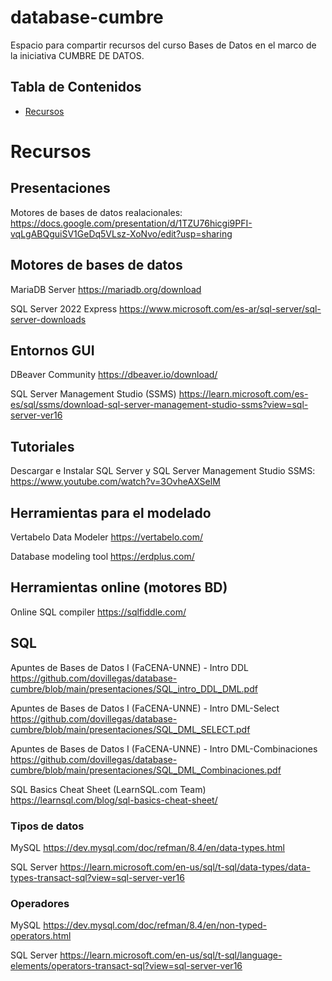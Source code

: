 # database-cumbre
Espacio para compartir recursos del curso Bases de Datos  en el marco de la iniciativa CUMBRE DE DATOS.

## Tabla de Contenidos

- [Recursos](#Recursos)


# Recursos

## Presentaciones
Motores de bases de datos realacionales: https://docs.google.com/presentation/d/1TZU76hicgi9PFI-vqLgABQguiSV1GeDq5VLsz-XoNvo/edit?usp=sharing
## Motores de bases de datos

MariaDB Server https://mariadb.org/download 

SQL Server 2022 Express https://www.microsoft.com/es-ar/sql-server/sql-server-downloads

## Entornos GUI

DBeaver Community https://dbeaver.io/download/

SQL Server Management Studio (SSMS) https://learn.microsoft.com/es-es/sql/ssms/download-sql-server-management-studio-ssms?view=sql-server-ver16

## Tutoriales

Descargar e Instalar SQL Server y SQL Server Management Studio SSMS: https://www.youtube.com/watch?v=3OvheAXSelM

## Herramientas para el modelado
Vertabelo Data Modeler https://vertabelo.com/

Database modeling tool https://erdplus.com/

## Herramientas online (motores BD)

Online SQL compiler https://sqlfiddle.com/

## SQL
Apuntes de Bases de Datos I (FaCENA-UNNE) - Intro DDL https://github.com/dovillegas/database-cumbre/blob/main/presentaciones/SQL_intro_DDL_DML.pdf

Apuntes de Bases de Datos I (FaCENA-UNNE) - Intro DML-Select https://github.com/dovillegas/database-cumbre/blob/main/presentaciones/SQL_DML_SELECT.pdf

Apuntes de Bases de Datos I (FaCENA-UNNE) - Intro DML-Combinaciones https://github.com/dovillegas/database-cumbre/blob/main/presentaciones/SQL_DML_Combinaciones.pdf

SQL Basics Cheat Sheet (LearnSQL.com Team) https://learnsql.com/blog/sql-basics-cheat-sheet/

### Tipos de datos 
MySQL https://dev.mysql.com/doc/refman/8.4/en/data-types.html

SQL Server https://learn.microsoft.com/en-us/sql/t-sql/data-types/data-types-transact-sql?view=sql-server-ver16

### Operadores

MySQL https://dev.mysql.com/doc/refman/8.4/en/non-typed-operators.html

SQL Server https://learn.microsoft.com/en-us/sql/t-sql/language-elements/operators-transact-sql?view=sql-server-ver16
